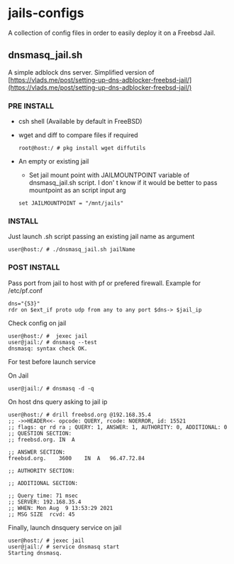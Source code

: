 # jails-configs
A collection of config files in order to easily deploy it on a Freebsd Jail.

## dnsmasq_jail.sh

A simple adblock dns server. Simplified version of [https://vlads.me/post/setting-up-dns-adblocker-freebsd-jail/](https://vlads.me/post/setting-up-dns-adblocker-freebsd-jail/)

### **PRE INSTALL**

* csh shell (Available by default in FreeBSD)

* wget and diff to compare files if required

	```Console
	root@host:/ # pkg install wget diffutils
	```

* An empty or existing jail
	*  	Set jail mount point with JAILMOUNTPOINT variable of dnsmasq_jail.sh script. I don' t know if it would be better to pass mountpoint as an script input arg
	
	```Shell
	set JAILMOUNTPOINT = "/mnt/jails"
	```


### **INSTALL**

Just launch .sh script passing an existing jail name as argument

```console
user@host:/ # ./dnsmasq_jail.sh jailName
```

### **POST INSTALL**

Pass port from jail to host with pf or prefered firewall. 
Example for /etc/pf.conf

```Shell
dns="{53}"
rdr on $ext_if proto udp from any to any port $dns-> $jail_ip
```
Check config on jail

```console
user@host:/ #  jexec jail
user@jail:/ # dnsmasq --test
dnsmasq: syntax check OK.
```
For test before launch service

On Jail

```console
user@jail:/ # dnsmasq -d -q
```

On host dns query asking to jail ip

```console
user@host:/ # drill freebsd.org @192.168.35.4
;; ->>HEADER<<- opcode: QUERY, rcode: NOERROR, id: 15521
;; flags: qr rd ra ; QUERY: 1, ANSWER: 1, AUTHORITY: 0, ADDITIONAL: 0 
;; QUESTION SECTION:
;; freebsd.org.	IN	A

;; ANSWER SECTION:
freebsd.org.	3600	IN	A	96.47.72.84

;; AUTHORITY SECTION:

;; ADDITIONAL SECTION:

;; Query time: 71 msec
;; SERVER: 192.168.35.4
;; WHEN: Mon Aug  9 13:53:29 2021
;; MSG SIZE  rcvd: 45
```

Finally, launch dnsquery service on jail

```console
user@host:/ # jexec jail
user@jail:/ # service dnsmasq start
Starting dnsmasq.
```

